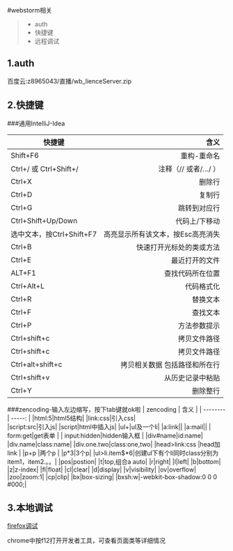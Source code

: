 #webstorm相关

> * auth
> * 快捷键
> * 远程调试

## 1.auth
百度云:z8965043/直播/wb_lienceServer.zip

## 2.快捷键
###通用IntelliJ-Idea
 
| 快捷键     |  含义 |
| --------   | -----: |
| Shift+F6    |  重构-重命名 |
| Ctrl+/ 或 Ctrl+Shift+/    |  注释（// 或者/*…*/ ） |
| Ctrl+X    |  删除行|
| Ctrl+D   |  复制行|
| Ctrl+G   |  跳转到对应行|
| Ctrl+Shift+Up/Down  |  代码上/下移动|
| 选中文本，按Ctrl+Shift+F7  | 高亮显示所有该文本，按Esc高亮消失|
|Ctrl+B|快速打开光标处的类或方法|
|Ctrl+E|最近打开的文件|
|ALT+F1|查找代码所在位置|
|Ctrl+Alt+L|代码格式化|
|Ctrl+R|替换文本|
|Ctrl+F|查找文本|
|Ctrl+P|方法参数提示|
|Ctrl+shift+c|拷贝文件路径|
|Ctrl+shift+c|拷贝文件路径|
|Ctrl+alt+shift+c|拷贝相关数据 包括路径和所在行|
|Ctrl+shift+v|从历史记录中粘贴|
|Ctrl+Y|删除整行|

###zencoding-输入左边缩写，按下tab键就ok啦
| zencoding    |  含义 |
| --------   | -----: |
|html:5|html5结构|
|link:css|引入css|             
|script:src|引入js|
|script|html中插入js|
|ul+|ul及一个li|
|a:link|<a href=”http://”></a>|
|a:mail|<a href=”mailto:“></a>|
| form:get|get表单 |
| input:hidden|hidden输入框 |
|div#name|id:name|
|div.name|class:name|
|div.one.two|class:one,two|
|head>link:css |head加link |
|p+p |两个p |
|p*3|3个p|
|ul>li.item$*6|创建ul下有个li同时class分别为item1，item2.。。|
|pos|postion|
|t|top,组合a auto|
|r|right|
|l|left|
|b|bottom|
|z|z-index|
|fl|float|
|cl|clear|
|d|display|
|v|visibility|
|ov|overflow|
|zoo|zoom:1|
|cp|clip|
|bx|box-sizing|
|bxsh:w|-webkit-box-shadow:0 0 0 #000;|

## 3.本地调试

[firefox调试](http://www.w2bc.com/Article/34639)

chrome中按f12打开开发者工具，可查看页面类等详细情况
